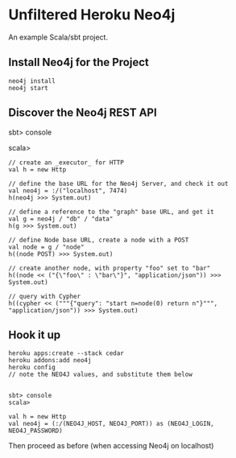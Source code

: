Unfiltered Heroku Neo4j
=======================

An example Scala/sbt project.

Install Neo4j for the Project
-----------------------------

    neo4j install
    neo4j start

Discover the Neo4j REST API
---------------------------

  sbt> console

  scala>

    // create an _executor_ for HTTP
    val h = new Http
    
    // define the base URL for the Neo4j Server, and check it out
    val neo4j = :/("localhost", 7474)
    h(neo4j >>> System.out)
    
    // define a reference to the "graph" base URL, and get it
    val g = neo4j / "db" / "data"
    h(g >>> System.out)
    
    // define Node base URL, create a node with a POST
    val node = g / "node"
    h((node POST) >>> System.out)

    // create another node, with property "foo" set to "bar"
    h((node << ("{\"foo\" : \"bar\"}", "application/json")) >>> System.out)

    // query with Cypher
    h((cypher << ("""{"query": "start n=node(0) return n"}""", "application/json")) >>> System.out)

Hook it up
----------

    heroku apps:create --stack cedar
    heroku addons:add neo4j
    heroku config
    // note the NEO4J values, and substitute them below
   

    sbt> console
    scala>

    val h = new Http
    val neo4j = (:/(NEO4J_HOST, NEO4J_PORT)) as (NEO4J_LOGIN, NEO4J_PASSWORD)

Then proceed as before (when accessing Neo4j on localhost)


